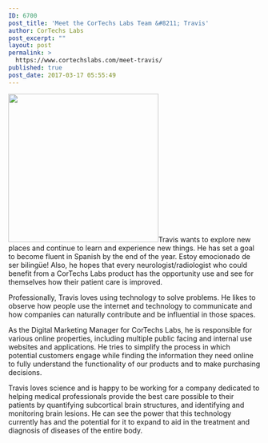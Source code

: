 ```yaml
---
ID: 6700
post_title: 'Meet the CorTechs Labs Team &#8211; Travis'
author: CorTechs Labs
post_excerpt: ""
layout: post
permalink: >
  https://www.cortechslabs.com/meet-travis/
published: true
post_date: 2017-03-17 05:55:49
---
```

<a href="https://www.cortechslabs.com/wp-content/uploads/2017/03/Travis.jpg"><img class="size-full wp-image-6701 alignright" src="https://www.cortechslabs.com/wp-content/uploads/2017/03/Travis.jpg" alt="" width="300" height="297" /></a>Travis wants to explore new places and continue to learn and experience new things. He has set a goal to become fluent in Spanish by the end of the year. Estoy emocionado de ser bilingüe! Also, he hopes that every neurologist/radiologist who could benefit from a CorTechs Labs product has the opportunity use and see for themselves how their patient care is improved.

Professionally, Travis loves using technology to solve problems. He likes to observe how people use the internet and technology to communicate and how companies can naturally contribute and be influential in those spaces.

As the Digital Marketing Manager for CorTechs Labs, he is responsible for various online properties, including multiple public facing and internal use websites and applications. He tries to simplify the process in which potential customers engage while finding the information they need online to fully understand the functionality of our products and to make purchasing decisions.

Travis loves science and is happy to be working for a company dedicated to helping medical professionals provide the best care possible to their patients by quantifying subcortical brain structures, and identifying and monitoring brain lesions. He can see the power that this technology currently has and the potential for it to expand to aid in the treatment and diagnosis of diseases of the entire body.